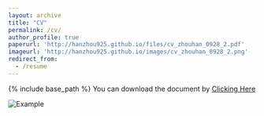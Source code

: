 ```yaml
---
layout: archive
title: "CV"
permalink: /cv/
author_profile: true
paperurl: 'http://hanzhou925.github.io/files/cv_zhouhan_0928_2.pdf'
imageurl: 'http://hanzhou925.github.io/images/cv_zhouhan_0928_2.png'
redirect_from:
  - /resume
---
```


{% include base_path %}
You can download the document by [Clicking Here](https://hanzhou925.github.io/files/cv_zhouhan.pdf)

![Example](http://hanzhou925.github.io/images/cv_zhouhan.png)
